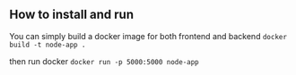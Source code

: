 ## How to install and run

You can simply build a docker image for both frontend and backend
`docker build -t node-app .`

then run docker
`docker run -p 5000:5000 node-app`

